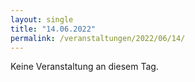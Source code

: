 ```yaml
---
layout: single
title: "14.06.2022"
permalink: /veranstaltungen/2022/06/14/
---
```


Keine Veranstaltung an diesem Tag.
